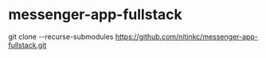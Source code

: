 # messenger-app-fullstack


git clone --recurse-submodules https://github.com/nitinkc/messenger-app-fullstack.git